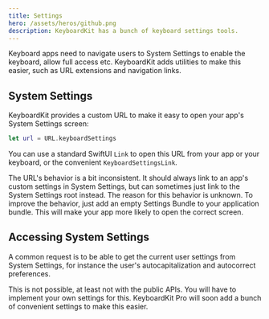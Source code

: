 ```yaml
---
title: Settings
hero: /assets/heros/github.png
description: KeyboardKit has a bunch of keyboard settings tools.
---
```


Keyboard apps need to navigate users to System Settings to enable the keyboard, allow full access etc. KeyboardKit adds utilities to make this easier, such as URL extensions and navigation links.



## System Settings

KeyboardKit provides a custom URL to make it easy to open your app's System Settings screen:

```swift
let url = URL.keyboardSettings
```

You can use a standard SwiftUI `Link` to open this URL from your app or your keyboard, or the convenient ``KeyboardSettingsLink``.

The URL's behavior is a bit inconsistent. It should always link to an app's custom settings in System Settings, but can sometimes just link to the System Settings root instead. The reason for this behavior is unknown. To improve the behavior, just add an empty Settings Bundle to your application bundle. This will make your app more likely to open the correct screen.



## Accessing System Settings

A common request is to be able to get the current user settings from System Settings, for instance the user's autocapitalization and autocorrect preferences.

This is not possible, at least not with the public APIs. You will have to implement your own settings for this. KeyboardKit Pro will soon add a bunch of convenient settings to make this easier.
